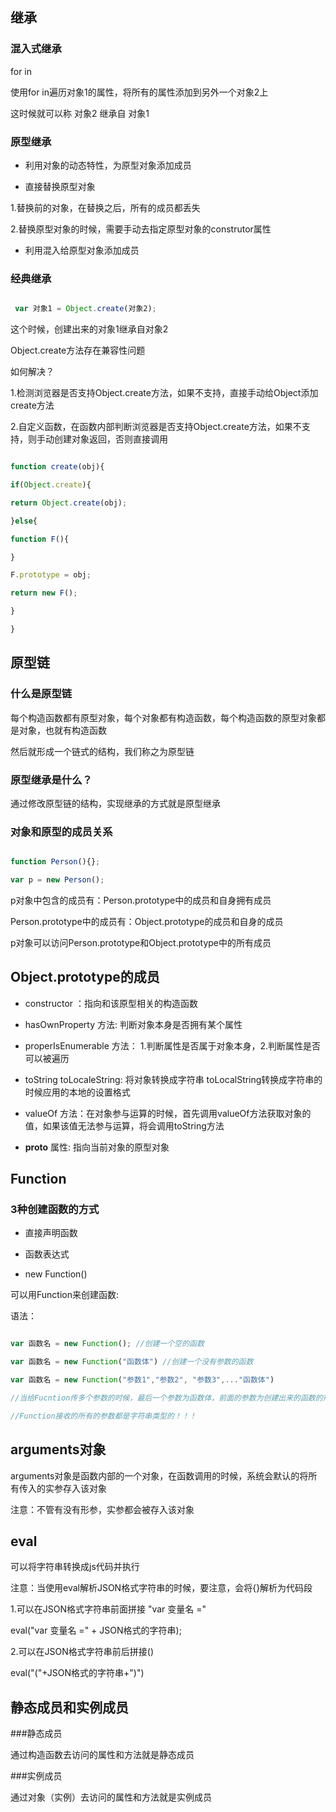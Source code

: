 ## 继承

### 混入式继承

 for in

 使用for in遍历对象1的属性，将所有的属性添加到另外一个对象2上

 这时候就可以称 对象2 继承自 对象1

### 原型继承

 * 利用对象的动态特性，为原型对象添加成员

 * 直接替换原型对象

 1.替换前的对象，在替换之后，所有的成员都丢失

 2.替换原型对象的时候，需要手动去指定原型对象的construtor属性

 * 利用混入给原型对象添加成员

### 经典继承

```js

 var 对象1 = Object.create(对象2);

```

 这个时候，创建出来的对象1继承自对象2

 Object.create方法存在兼容性问题

 如何解决？

 1.检测浏览器是否支持Object.create方法，如果不支持，直接手动给Object添加create方法

 2.自定义函数，在函数内部判断浏览器是否支持Object.create方法，如果不支持，则手动创建对象返回，否则直接调用

 ```js

 function create(obj){

 if(Object.create){

 return Object.create(obj);

 }else{

 function F(){

 }

 F.prototype = obj;

 return new F();

 }

 }

 ```

## 原型链

### 什么是原型链

 每个构造函数都有原型对象，每个对象都有构造函数，每个构造函数的原型对象都是对象，也就有构造函数

 然后就形成一个链式的结构，我们称之为原型链

### 原型继承是什么？

 通过修改原型链的结构，实现继承的方式就是原型继承

### 对象和原型的成员关系

```js

function Person(){};

var p = new Person();

```

p对象中包含的成员有：Person.prototype中的成员和自身拥有成员

Person.prototype中的成员有：Object.prototype的成员和自身的成员

p对象可以访问Person.prototype和Object.prototype中的所有成员

## Object.prototype的成员

* constructor ：指向和该原型相关的构造函数

* hasOwnProperty 方法: 判断对象本身是否拥有某个属性

* properIsEnumerable 方法： 1.判断属性是否属于对象本身，2.判断属性是否可以被遍历

* toString toLocaleString: 将对象转换成字符串 toLocalString转换成字符串的时候应用的本地的设置格式

* valueOf 方法：在对象参与运算的时候，首先调用valueOf方法获取对象的值，如果该值无法参与运算，将会调用toString方法

* __proto__ 属性: 指向当前对象的原型对象

## Function

### 3种创建函数的方式

 * 直接声明函数

 * 函数表达式

 * new Function()

可以用Function来创建函数:

语法：

```js

var 函数名 = new Function(); //创建一个空的函数

var 函数名 = new Function("函数体") //创建一个没有参数的函数

var 函数名 = new Function("参数1","参数2", "参数3",..."函数体")

//当给Fucntion传多个参数的时候，最后一个参数为函数体，前面的参数为创建出来的函数的形参

//Function接收的所有的参数都是字符串类型的！！！

```

## arguments对象

arguments对象是函数内部的一个对象，在函数调用的时候，系统会默认的将所有传入的实参存入该对象

注意：不管有没有形参，实参都会被存入该对象

## eval

可以将字符串转换成js代码并执行

注意：当使用eval解析JSON格式字符串的时候，要注意，会将{}解析为代码段

1.可以在JSON格式字符串前面拼接 "var 变量名 ="

 eval("var 变量名 =" + JSON格式的字符串);

2.可以在JSON格式字符串前后拼接()

 eval("("+JSON格式的字符串+")")

## 静态成员和实例成员

###静态成员

 通过构造函数去访问的属性和方法就是静态成员

###实例成员

 通过对象（实例）去访问的属性和方法就是实例成员



